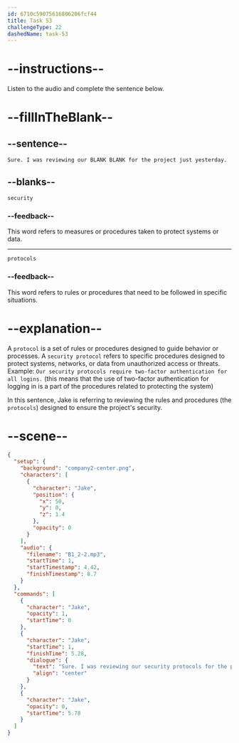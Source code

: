 ```yaml
---
id: 6710c59075616806206fcf44
title: Task 53
challengeType: 22
dashedName: task-53
---
```


<!-- (Audio) Jake: Sure. I was reviewing our security protocols for the project just yesterday. -->

# --instructions--

Listen to the audio and complete the sentence below.

# --fillInTheBlank--

## --sentence--

`Sure. I was reviewing our BLANK BLANK for the project just yesterday.`

## --blanks--

`security`

### --feedback--

This word refers to measures or procedures taken to protect systems or data.

---

`protocols`

### --feedback--

This word refers to rules or procedures that need to be followed in specific situations.

# --explanation--

A `protocol` is a set of rules or procedures designed to guide behavior or processes. A `security protocol` refers to specific procedures designed to protect systems, networks, or data from unauthorized access or threats. Example: `Our security protocols require two-factor authentication for all logins.` (this means that the use of two-factor authentication for logging in is a part of the procedures related to protecting the system) 

In this sentence, Jake is referring to reviewing the rules and procedures (the `protocols`) designed to ensure the project's security.

# --scene--

```json
{
  "setup": {
    "background": "company2-center.png",
    "characters": [
      {
        "character": "Jake",
        "position": {
          "x": 50,
          "y": 0,
          "z": 1.4
        },
        "opacity": 0
      }
    ],
    "audio": {
      "filename": "B1_2-2.mp3",
      "startTime": 1,
      "startTimestamp": 4.42,
      "finishTimestamp": 8.7
    }
  },
  "commands": [
    {
      "character": "Jake",
      "opacity": 1,
      "startTime": 0
    },
    {
      "character": "Jake",
      "startTime": 1,
      "finishTime": 5.28,
      "dialogue": {
        "text": "Sure. I was reviewing our security protocols for the project just yesterday.",
        "align": "center"
      }
    },
    {
      "character": "Jake",
      "opacity": 0,
      "startTime": 5.78
    }
  ]
}
```
